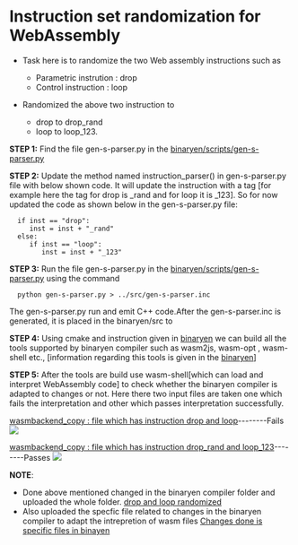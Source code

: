 # Instruction set randomization for WebAssembly  

* Task here is to randomize the two Web assembly instructions such as 
    * Parametric instrution : drop  
    * Control instruction : loop

* Randomized the above two instruction to 
    * drop to drop_rand 
    * loop to loop_123.

**STEP 1:** Find the file gen-s-parser.py in the [binaryen/scripts/gen-s-parser.py](https://github.com/WebAssembly/binaryen/tree/master/scripts)

**STEP 2:** Update the method named instruction_parser() in gen-s-parser.py file with below shown code. It will update the instruction with a tag [for example here the tag for drop is _rand and for loop it is _123]. So for now updated the code as shown below in the gen-s-parser.py file:
 
  
      if inst == "drop":
         inst = inst + "_rand"        
      else:
         if inst == "loop":
            inst = inst + "_123"

**STEP 3:** Run the file gen-s-parser.py in the [binaryen/scripts/gen-s-parser.py](https://github.com/WebAssembly/binaryen/tree/master/scripts) using the command 

      python gen-s-parser.py > ../src/gen-s-parser.inc

The gen-s-parser.py run and emit C++ code.After the gen-s-parser.inc is generated, it is placed in the binaryen/src to

**STEP 4:** Using cmake and instruction given in [binaryen](https://github.com/WebAssembly/binaryen) we can build all the tools supported by binaryen compiler such as wasm2js, wasm-opt , wasm-shell etc., [information regarding this tools is given in the [binaryen](https://github.com/WebAssembly/binaryen)]

**STEP 5:** After the tools are build use wasm-shell[which can load and interpret WebAssembly code] to check whether the binaryen compiler is adapted to changes or not. Here there two input files are taken one which fails the interpretation and other which passes interpretation successfully.

[wasmbackend_copy : file which has instruction drop and loop](https://github.com/tareq97/Tasks/blob/master/math_functions/wasmbackend_copy.wast)--------Fails
<img src="https://github.com/tareq97/Tasks/blob/master/screenshots/2.PNG">

[wasmbackend_copy : file which has instruction drop_rand and loop_123](https://github.com/tareq97/Tasks/blob/master/math_functions/wasmbackend_copy-randomized_droploop.wast)--------Passes
<img src="https://github.com/tareq97/Tasks/blob/master/screenshots/3.PNG">

**NOTE**:
   * Done above mentioned changed in the binaryen compiler folder and uploaded the whole folder.
   [drop and loop randomized](https://github.com/tareq97/Tasks/tree/master/randomized_binaryen)
   * Also uploaded the specfic file related to changes in the binaryen compiler to adapt the intrepretion of wasm files
   [Changes done is specific files in binayen](https://github.com/tareq97/Tasks/tree/master/specific_changes_in%20binaryen)
